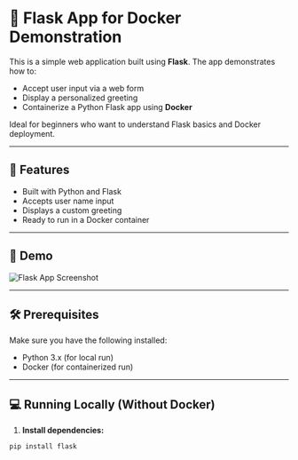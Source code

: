 # 👋 Flask App for Docker Demonstration

This is a simple web application built using **Flask**. The app demonstrates how to:

- Accept user input via a web form
- Display a personalized greeting
- Containerize a Python Flask app using **Docker**

Ideal for beginners who want to understand Flask basics and Docker deployment.

---

## 🚀 Features

- Built with Python and Flask
- Accepts user name input
- Displays a custom greeting
- Ready to run in a Docker container

---

## 📸 Demo

![Flask App Screenshot](screenshot.png) <!-- Optional if you add a screenshot -->

---

## 🛠️ Prerequisites

Make sure you have the following installed:

- Python 3.x (for local run)
- Docker (for containerized run)

---

## 💻 Running Locally (Without Docker)

1. **Install dependencies:**

```bash
pip install flask

